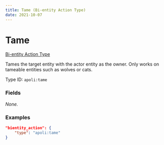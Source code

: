 ```yaml
---
title: Tame (Bi-entity Action Type)
date: 2021-10-07
---
```


# Tame

[Bi-entity Action Type](../bientity_action_types.md)

Tames the target entity with the actor entity as the owner. Only works on tameable entities such as wolves or cats.

Type ID: `apoli:tame`

### Fields

_None._

### Examples

```json
"bientity_action": {
    "type": "apoli:tame"
}
```
